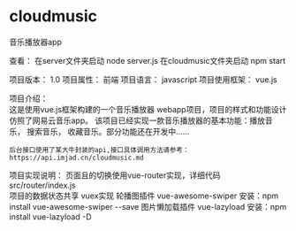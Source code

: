 # cloudmusic

音乐播放器app

查看：
  在server文件夹启动 node server.js
  在cloudmusic文件夹启动  npm start


项目版本： 1.0
项目属性： 前端
项目语言： javascript
项目使用框架：  vue.js

项目介绍：  
    这是使用vue.js框架构建的一个音乐播放器 webapp项目，项目的样式和功能设计仿照了网易云音乐app。
该项目已经实现一款音乐播放器的基本功能：播放音乐， 搜索音乐， 收藏音乐。部分功能还在开发中......

    后台接口使用了某大牛封装的api,接口具体调用方法请参考：https://api.imjad.cn/cloudmusic.md

项目实现说明：
    页面且的切换使用vue-router实现，详细代码 src/router/index.js <br />
    项目的数据状态共享 vuex实现
    轮播图插件  vue-awesome-swiper   安装：npm install vue-awesome-swiper --save
    图片懒加载插件 vue-lazyload   安装：npm install vue-lazyload -D
